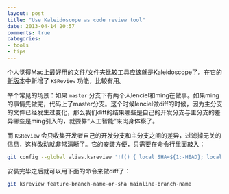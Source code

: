 ```yaml
---
layout: post
title: "Use Kaleidoscope as code review tool"
date: 2013-04-14 20:57
comments: true
categories:
- tools
- tips
---
```


个人觉得Mac上最好用的文件/文件夹比较工具应该就是Kaleidoscope了。在它的[新版本](http://kaleidoscopeapp.com/beta)中新增了 ``KSReview`` 功能，比较有用。

举个常见的场景：如果 ``master`` 分支下有两个人lenciel和ming在做事。如果ming的事情先做完，代码上了master分支。这个时候lenciel做diff的时候，因为主分支的文件已经发生过变化，那么我们diff的结果哪些是自己的开发分支与主分支的差异哪些是ming引入的，就要靠“人工智能”来肉身体察了。

而 ``KSReview`` 会只收集开发者自己的开发分支和主分支之间的差异，过滤掉无关的信息，这样改动就非常清晰了。它的安装方便，只需要在命令行里面敲入：

``` bash
git config --global alias.ksreview '!f() { local SHA=${1:-HEAD}; local BRANCH=${2:-master}; if [ $SHA == $BRANCH ]; then SHA=HEAD; fi; git difftool -y -t Kaleidoscope $BRANCH...$SHA; }; f'
```

安装完毕之后就可以用下面的命令来做diff了：

``` bash
git ksreview feature-branch-name-or-sha mainline-branch-name
```
